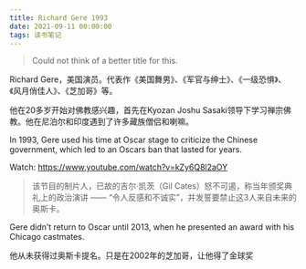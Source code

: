 ```yaml
---
title: Richard Gere 1993
date: 2021-09-11 00:00:00
tags: 读书笔记
---
```


> Could not think of a better title for this. 

Richard Gere，美国演员。代表作《美国舞男》、《军官与绅士》、《一级恐惧》、《风月俏佳人》、《芝加哥》等。

他在20多岁开始对佛教感兴趣，首先在Kyozan Joshu Sasaki领导下学习禅宗佛教。他在尼泊尔和印度遇到了许多藏族僧侣和喇嘛。

In 1993, Gere used his time at Oscar stage to criticize the Chinese government, which led to an Oscars ban that lasted for years. 

Watch: https://www.youtube.com/watch?v=kZy6Q8l2aOY

> 该节目的制片人，已故的吉尔·凯茨（Gil Cates）怒不可遏，称当年颁奖典礼上的政治演讲 —— “令人反感和不诚实”，并发誓要禁止这3人来自未来的奥斯卡。

Gere didn’t return to Oscar until 2013, when he presented an award with his Chicago castmates.

他从未获得过奥斯卡提名。只是在2002年的芝加哥，让他得了金球奖
